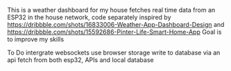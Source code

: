 This is a weather dashboard for my house
fetches real time data from an ESP32 in the house network, code separately
inspired by https://dribbble.com/shots/16833006-Weather-App-Dashboard-Design and
https://dribbble.com/shots/15592686-Pinter-Life-Smart-Home-App
Goal is to improve my skills 

To Do
intergrate websockets
use browser storage
write to database via an api
fetch from both esp32, APIs and local database
